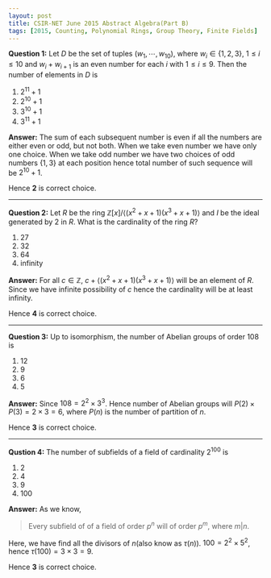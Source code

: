 ```yaml
---
layout: post
title: CSIR-NET June 2015 Abstract Algebra(Part B)
tags: [2015, Counting, Polynomial Rings, Group Theory, Finite Fields]
---
```


**Question 1:** Let $D$ be the set of tuples $(w_1, \cdots , w_{10})$, where $w_i \in \{1, 2, 3\}, ~ 1 \leq i \leq 10$ and $w_i + w_{i+1}$ is an even number for each $i$ with $1 \leq i \leq 9$.  Then the number of elements in $D$ is

1. $2^{11} + 1$
2. $2^{10} + 1$
3. $3^{10} + 1$
4. $3^{11} + 1$

**Answer:** The sum of each subsequent number is even if all the numbers are either even or odd, but not both. When we take even number we have only one choice. When we take odd number we have two choices of odd numbers $\{1,3\}$ at each position hence total number of such sequence will be $2^{10} + 1$.

Hence **2** is correct choice.

****
**Question 2:** Let $R$ be the ring $\mathbb{Z}[x]/\langle (x^2+x+1)(x^3+x+1)\rangle$ and $I$ be the ideal generated by $2$ in $R$. What is the cardinality of the ring $R$?

1. $27$
2. $32$
3. $64$
4. infinity

**Answer:** For all $c \in  \mathbb{Z}$, $c + \langle (x^2+x+1)(x^3+x+1)\rangle$ will be an element of $R$. Since we have infinite possibility of $c$ hence the cardinality will be at least infinity.

Hence **4** is correct choice.

****
**Question 3:** Up to isomorphism, the number of Abelian groups of order $108$ is

1. $12$
2. $9$
3. $6$
4. $5$

**Answer:** Since $108 = 2^2 \times 3^3$. Hence number of Abelian groups will $P(2) \times P(3) = 2 \times 3 = 6$, where $P(n)$ is the number of partition of $n$.

Hence **3** is correct choice.

*****
**Qustion 4:** The number of subfields of a field of cardinality $2^{100}$ is

1. $2$
2. $4$
3. $9$
4. $100$

**Answer:** As we know,
> Every subfield of of a field of order $p^n$ will of order $p^m$, where $m | n$.

Here, we have find all the divisors of $n$(also know as $\tau(n)$). $100 = 2^2\times 5^2$, hence $\tau(100) = 3 \times 3 = 9$.

Hence **3** is correct choice.
